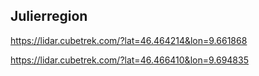 ## Julierregion

https://lidar.cubetrek.com/?lat=46.464214&lon=9.661868

https://lidar.cubetrek.com/?lat=46.466410&lon=9.694835
